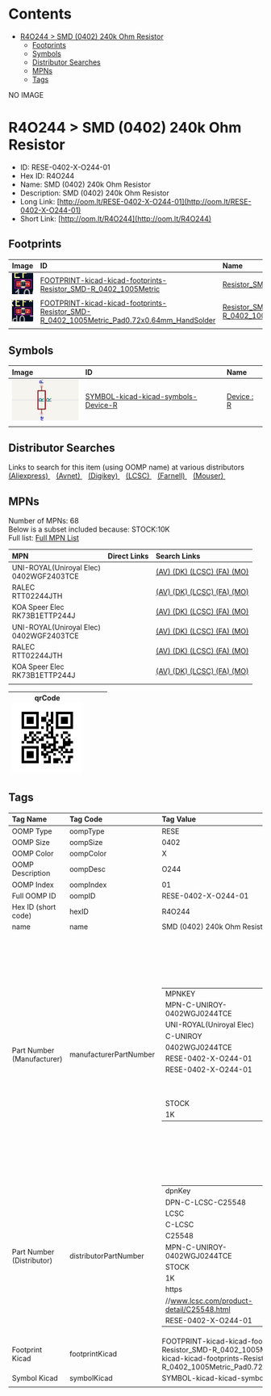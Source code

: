 



Contents
========

* [R4O244 > SMD (0402) 240k Ohm Resistor](#r4o244--smd-0402-240k-ohm-resistor)
	* [Footprints](#footprints)
	* [Symbols](#symbols)
	* [Distributor Searches](#distributor-searches)
	* [MPNs](#mpns)
	* [Tags](#tags)
  
NO IMAGE  
# R4O244 > SMD (0402) 240k Ohm Resistor

- ID: RESE-0402-X-O244-01
- Hex ID: R4O244
- Name: SMD (0402) 240k Ohm Resistor
- Description: SMD (0402) 240k Ohm Resistor
- Long Link: [http://oom.lt/RESE-0402-X-O244-01](http://oom.lt/RESE-0402-X-O244-01)
- Short Link: [http://oom.lt/R4O244](http://oom.lt/R4O244)

## Footprints
  

|Image|ID|Name|
| :--- | :--- | :--- |
|[![](https://raw.githubusercontent.com/oomlout/oomlout_OOMP_eda_V2/main/FOOTPRINT/kicad/kicad-footprints/Resistor_SMD/R_0402_1005Metric/image_140.png)](https://github.com/oomlout/oomlout_OOMP_eda_V2/tree/main/FOOTPRINT/kicad/kicad-footprints/Resistor_SMD/R_0402_1005Metric/)|[FOOTPRINT-kicad-kicad-footprints-Resistor_SMD-R_0402_1005Metric](https://github.com/oomlout/oomlout_OOMP_eda_V2/tree/main/FOOTPRINT/kicad/kicad-footprints/Resistor_SMD/R_0402_1005Metric/)|[Resistor_SMD : R_0402_1005Metric](https://github.com/oomlout/oomlout_OOMP_eda_V2/tree/main/FOOTPRINT/kicad/kicad-footprints/Resistor_SMD/R_0402_1005Metric/)|
|[![](https://raw.githubusercontent.com/oomlout/oomlout_OOMP_eda_V2/main/FOOTPRINT/kicad/kicad-footprints/Resistor_SMD/R_0402_1005Metric_Pad0.72x0.64mm_HandSolder/image_140.png)](https://github.com/oomlout/oomlout_OOMP_eda_V2/tree/main/FOOTPRINT/kicad/kicad-footprints/Resistor_SMD/R_0402_1005Metric_Pad0.72x0.64mm_HandSolder/)|[FOOTPRINT-kicad-kicad-footprints-Resistor_SMD-R_0402_1005Metric_Pad0.72x0.64mm_HandSolder](https://github.com/oomlout/oomlout_OOMP_eda_V2/tree/main/FOOTPRINT/kicad/kicad-footprints/Resistor_SMD/R_0402_1005Metric_Pad0.72x0.64mm_HandSolder/)|[Resistor_SMD : R_0402_1005Metric_Pad0.72x0.64mm_HandSolder](https://github.com/oomlout/oomlout_OOMP_eda_V2/tree/main/FOOTPRINT/kicad/kicad-footprints/Resistor_SMD/R_0402_1005Metric_Pad0.72x0.64mm_HandSolder/)|
||||

## Symbols
  

|Image|ID|Name|
| :--- | :--- | :--- |
|[![](https://raw.githubusercontent.com/oomlout/oomlout_OOMP_eda_V2/main/SYMBOL/kicad/kicad-symbols/Device/R/image_140.png)](https://github.com/oomlout/oomlout_OOMP_eda_V2/tree/main/SYMBOL/kicad/kicad-symbols/Device/R/)|[SYMBOL-kicad-kicad-symbols-Device-R](https://github.com/oomlout/oomlout_OOMP_eda_V2/tree/main/SYMBOL/kicad/kicad-symbols/Device/R/)|[Device : R](https://github.com/oomlout/oomlout_OOMP_eda_V2/tree/main/SYMBOL/kicad/kicad-symbols/Device/R/)|
||||

## Distributor Searches
  
Links to search for this item (using OOMP name) at various distributors  
[(Aliexpress) ](https://www.aliexpress.com/wholesale?SearchText=1117SMD+0402+240k+Ohm+Resistor)&nbsp;&nbsp;&nbsp;[(Avnet) ](https://www.avnet.com/shop/us/search/SMD+0402+240k+Ohm+Resistor)&nbsp;&nbsp;&nbsp;[(Digikey) ](https://www.digikey.co.uk/en/products/result?s=SMD+0402+240k+Ohm+Resistor)&nbsp;&nbsp;&nbsp;[(LCSC) ](https://www.lcsc.com/search?q=SMD+0402+240k+Ohm+Resistor)&nbsp;&nbsp;&nbsp;[(Farnell) ](https://uk.farnell.com/search?st=SMD+0402+240k+Ohm+Resistor)&nbsp;&nbsp;&nbsp;[(Mouser) ](https://www.mouser.com/c/?q=SMD+0402+240k+Ohm+Resistor)&nbsp;&nbsp;&nbsp;
## MPNs
  
Number of MPNs: 68<br>Below is a subset included because: STOCK:10K <br>Full list: [Full MPN List](MPNLIST.md)  

|MPN|Direct Links|Search Links|
| :--- | :--- | :--- |
|UNI-ROYAL(Uniroyal Elec)<br>0402WGF2403TCE||[(AV) ](https://www.avnet.com/shop/us/search/0402WGF2403TCE)[(DK) ](https://www.digikey.co.uk/products/en?keywords=0402WGF2403TCE)[(LCSC) ](https://www.lcsc.com/search?q=0402WGF2403TCE)[(FA) ](https://uk.farnell.com/search?st=0402WGF2403TCE)[(MO) ](https://www.mouser.com/c/?q=0402WGF2403TCE)|
|RALEC<br>RTT02244JTH||[(AV) ](https://www.avnet.com/shop/us/search/RTT02244JTH)[(DK) ](https://www.digikey.co.uk/products/en?keywords=RTT02244JTH)[(LCSC) ](https://www.lcsc.com/search?q=RTT02244JTH)[(FA) ](https://uk.farnell.com/search?st=RTT02244JTH)[(MO) ](https://www.mouser.com/c/?q=RTT02244JTH)|
|KOA Speer Elec<br>RK73B1ETTP244J||[(AV) ](https://www.avnet.com/shop/us/search/RK73B1ETTP244J)[(DK) ](https://www.digikey.co.uk/products/en?keywords=RK73B1ETTP244J)[(LCSC) ](https://www.lcsc.com/search?q=RK73B1ETTP244J)[(FA) ](https://uk.farnell.com/search?st=RK73B1ETTP244J)[(MO) ](https://www.mouser.com/c/?q=RK73B1ETTP244J)|
|UNI-ROYAL(Uniroyal Elec)<br>0402WGF2403TCE||[(AV) ](https://www.avnet.com/shop/us/search/0402WGF2403TCE)[(DK) ](https://www.digikey.co.uk/products/en?keywords=0402WGF2403TCE)[(LCSC) ](https://www.lcsc.com/search?q=0402WGF2403TCE)[(FA) ](https://uk.farnell.com/search?st=0402WGF2403TCE)[(MO) ](https://www.mouser.com/c/?q=0402WGF2403TCE)|
|RALEC<br>RTT02244JTH||[(AV) ](https://www.avnet.com/shop/us/search/RTT02244JTH)[(DK) ](https://www.digikey.co.uk/products/en?keywords=RTT02244JTH)[(LCSC) ](https://www.lcsc.com/search?q=RTT02244JTH)[(FA) ](https://uk.farnell.com/search?st=RTT02244JTH)[(MO) ](https://www.mouser.com/c/?q=RTT02244JTH)|
|KOA Speer Elec<br>RK73B1ETTP244J||[(AV) ](https://www.avnet.com/shop/us/search/RK73B1ETTP244J)[(DK) ](https://www.digikey.co.uk/products/en?keywords=RK73B1ETTP244J)[(LCSC) ](https://www.lcsc.com/search?q=RK73B1ETTP244J)[(FA) ](https://uk.farnell.com/search?st=RK73B1ETTP244J)[(MO) ](https://www.mouser.com/c/?q=RK73B1ETTP244J)|
||||
  

|qrCode<br>[![](https://raw.githubusercontent.com/oomlout/oomlout_OOMP_parts_V2/main/RESE/0402/X/O244/01/qrCode_140.png)](https://github.com/oomlout/oomlout_OOMP_parts_V2/tree/main/RESE/0402/X/O244/01/qrCode.png)||||
| :---: | :---: | :---: | :---: |

## Tags
  

|Tag Name|Tag Code|Tag Value|
| :--- | :--- | :--- |
|OOMP Type|oompType|RESE|
|OOMP Size|oompSize|0402|
|OOMP Color|oompColor|X|
|OOMP Description|oompDesc|O244|
|OOMP Index|oompIndex|01|
|Full OOMP ID|oompID|RESE-0402-X-O244-01|
|Hex ID (short code)|hexID|R4O244|
|name|name|SMD (0402) 240k Ohm Resistor|
|Part Number (Manufacturer)|manufacturerPartNumber|<table><tr><td>MPNKEY</td></tr><tr><td> MPN-C-UNIROY-0402WGJ0244TCE</td><td> MANUFACTURER</td></tr><tr><td> UNI-ROYAL(Uniroyal Elec)</td><td> MANUCODE</td></tr><tr><td> C-UNIROY</td><td> MPN</td></tr><tr><td> 0402WGJ0244TCE</td><td> OOMPIDPARTIAL</td></tr><tr><td> RESE-0402-X-O244-01</td><td> OOMPID</td></tr><tr><td> RESE-0402-X-O244-01</td><td> LINK</td></tr><tr><td> </td><td> DESCRIPTION</td></tr><tr><td> </td><td> TAGS</td></tr><tr><td> STOCK</td></tr><tr><td>1K</td></tr></table></td><td> <table><tr><td>MPNKEY</td></tr><tr><td> MPN-C-UNIROY-0402WGF2403TCE</td><td> MANUFACTURER</td></tr><tr><td> UNI-ROYAL(Uniroyal Elec)</td><td> MANUCODE</td></tr><tr><td> C-UNIROY</td><td> MPN</td></tr><tr><td> 0402WGF2403TCE</td><td> OOMPIDPARTIAL</td></tr><tr><td> RESE-0402-X-O244-01</td><td> OOMPID</td></tr><tr><td> RESE-0402-X-O244-01</td><td> LINK</td></tr><tr><td> </td><td> DESCRIPTION</td></tr><tr><td> </td><td> TAGS</td></tr><tr><td> STOCK</td></tr><tr><td>10K</td></tr></table></td><td> <table><tr><td>MPNKEY</td></tr><tr><td> MPN-C-LIZELE-CR0402JF0244G</td><td> MANUFACTURER</td></tr><tr><td> LIZ Elec</td><td> MANUCODE</td></tr><tr><td> C-LIZELE</td><td> MPN</td></tr><tr><td> CR0402JF0244G</td><td> OOMPIDPARTIAL</td></tr><tr><td> RESE-0402-X-O244-01</td><td> OOMPID</td></tr><tr><td> RESE-0402-X-O244-01</td><td> LINK</td></tr><tr><td> </td><td> DESCRIPTION</td></tr><tr><td> </td><td> TAGS</td></tr><tr><td> STOCK</td></tr><tr><td>1K</td></tr></table></td><td> <table><tr><td>MPNKEY</td></tr><tr><td> MPN-C-RALEC-RTT02244JTH</td><td> MANUFACTURER</td></tr><tr><td> RALEC</td><td> MANUCODE</td></tr><tr><td> C-RALEC</td><td> MPN</td></tr><tr><td> RTT02244JTH</td><td> OOMPIDPARTIAL</td></tr><tr><td> RESE-0402-X-O244-01</td><td> OOMPID</td></tr><tr><td> RESE-0402-X-O244-01</td><td> LINK</td></tr><tr><td> </td><td> DESCRIPTION</td></tr><tr><td> </td><td> TAGS</td></tr><tr><td> STOCK</td></tr><tr><td>10K</td></tr></table></td><td> <table><tr><td>MPNKEY</td></tr><tr><td> MPN-C-KOASPE-RK73B1ETTP244J</td><td> MANUFACTURER</td></tr><tr><td> KOA Speer Elec</td><td> MANUCODE</td></tr><tr><td> C-KOASPE</td><td> MPN</td></tr><tr><td> RK73B1ETTP244J</td><td> OOMPIDPARTIAL</td></tr><tr><td> RESE-0402-X-O244-01</td><td> OOMPID</td></tr><tr><td> RESE-0402-X-O244-01</td><td> LINK</td></tr><tr><td> </td><td> DESCRIPTION</td></tr><tr><td> </td><td> TAGS</td></tr><tr><td> STOCK</td></tr><tr><td>10K</td></tr></table></td><td> <table><tr><td>MPNKEY</td></tr><tr><td> MPN-C-YAGEO-RC0402JR-07240KL</td><td> MANUFACTURER</td></tr><tr><td> YAGEO</td><td> MANUCODE</td></tr><tr><td> C-YAGEO</td><td> MPN</td></tr><tr><td> RC0402JR-07240KL</td><td> OOMPIDPARTIAL</td></tr><tr><td> RESE-0402-X-O244-01</td><td> OOMPID</td></tr><tr><td> RESE-0402-X-O244-01</td><td> LINK</td></tr><tr><td> </td><td> DESCRIPTION</td></tr><tr><td> </td><td> TAGS</td></tr><tr><td> STOCK</td></tr><tr><td>1K</td></tr></table></td><td> <table><tr><td>MPNKEY</td></tr><tr><td> MPN-C-YAGEO-RC0402FR-07240KL</td><td> MANUFACTURER</td></tr><tr><td> YAGEO</td><td> MANUCODE</td></tr><tr><td> C-YAGEO</td><td> MPN</td></tr><tr><td> RC0402FR-07240KL</td><td> OOMPIDPARTIAL</td></tr><tr><td> RESE-0402-X-O244-01</td><td> OOMPID</td></tr><tr><td> RESE-0402-X-O244-01</td><td> LINK</td></tr><tr><td> </td><td> DESCRIPTION</td></tr><tr><td> </td><td> TAGS</td></tr><tr><td> STOCK</td></tr><tr><td>1K</td></tr></table></td><td> <table><tr><td>MPNKEY</td></tr><tr><td> MPN-C-YAGEO-AC0402FR-07240KL</td><td> MANUFACTURER</td></tr><tr><td> YAGEO</td><td> MANUCODE</td></tr><tr><td> C-YAGEO</td><td> MPN</td></tr><tr><td> AC0402FR-07240KL</td><td> OOMPIDPARTIAL</td></tr><tr><td> RESE-0402-X-O244-01</td><td> OOMPID</td></tr><tr><td> RESE-0402-X-O244-01</td><td> LINK</td></tr><tr><td> </td><td> DESCRIPTION</td></tr><tr><td> </td><td> TAGS</td></tr><tr><td> STOCK</td></tr><tr><td>1K</td></tr></table></td><td> <table><tr><td>MPNKEY</td></tr><tr><td> MPN-C-RALEC-RTT022403FTH</td><td> MANUFACTURER</td></tr><tr><td> RALEC</td><td> MANUCODE</td></tr><tr><td> C-RALEC</td><td> MPN</td></tr><tr><td> RTT022403FTH</td><td> OOMPIDPARTIAL</td></tr><tr><td> RESE-0402-X-O244-01</td><td> OOMPID</td></tr><tr><td> RESE-0402-X-O244-01</td><td> LINK</td></tr><tr><td> </td><td> DESCRIPTION</td></tr><tr><td> </td><td> TAGS</td></tr><tr><td> STOCK</td></tr><tr><td>1K</td></tr></table></td><td> <table><tr><td>MPNKEY</td></tr><tr><td> MPN-C-TAITEC-RM04JTN244</td><td> MANUFACTURER</td></tr><tr><td> TA-I Tech</td><td> MANUCODE</td></tr><tr><td> C-TAITEC</td><td> MPN</td></tr><tr><td> RM04JTN244</td><td> OOMPIDPARTIAL</td></tr><tr><td> RESE-0402-X-O244-01</td><td> OOMPID</td></tr><tr><td> RESE-0402-X-O244-01</td><td> LINK</td></tr><tr><td> </td><td> DESCRIPTION</td></tr><tr><td> </td><td> TAGS</td></tr><tr><td> </td></tr></table></td><td> <table><tr><td>MPNKEY</td></tr><tr><td> MPN-C-HKRHON-RCT02240KJLF</td><td> MANUFACTURER</td></tr><tr><td> HKR(Hong Kong Resistors)</td><td> MANUCODE</td></tr><tr><td> C-HKRHON</td><td> MPN</td></tr><tr><td> RCT02240KJLF</td><td> OOMPIDPARTIAL</td></tr><tr><td> RESE-0402-X-O244-01</td><td> OOMPID</td></tr><tr><td> RESE-0402-X-O244-01</td><td> LINK</td></tr><tr><td> </td><td> DESCRIPTION</td></tr><tr><td> </td><td> TAGS</td></tr><tr><td> </td></tr></table></td><td> <table><tr><td>MPNKEY</td></tr><tr><td> MPN-C-TAITEC-RMS04FT2403</td><td> MANUFACTURER</td></tr><tr><td> TA-I Tech</td><td> MANUCODE</td></tr><tr><td> C-TAITEC</td><td> MPN</td></tr><tr><td> RMS04FT2403</td><td> OOMPIDPARTIAL</td></tr><tr><td> RESE-0402-X-O244-01</td><td> OOMPID</td></tr><tr><td> RESE-0402-X-O244-01</td><td> LINK</td></tr><tr><td> </td><td> DESCRIPTION</td></tr><tr><td> </td><td> TAGS</td></tr><tr><td> </td></tr></table></td><td> <table><tr><td>MPNKEY</td></tr><tr><td> MPN-C-YAGEO-AC0402JR-07240KL</td><td> MANUFACTURER</td></tr><tr><td> YAGEO</td><td> MANUCODE</td></tr><tr><td> C-YAGEO</td><td> MPN</td></tr><tr><td> AC0402JR-07240KL</td><td> OOMPIDPARTIAL</td></tr><tr><td> RESE-0402-X-O244-01</td><td> OOMPID</td></tr><tr><td> RESE-0402-X-O244-01</td><td> LINK</td></tr><tr><td> </td><td> DESCRIPTION</td></tr><tr><td> </td><td> TAGS</td></tr><tr><td> STOCK</td></tr><tr><td>1K</td></tr></table></td><td> <table><tr><td>MPNKEY</td></tr><tr><td> MPN-C-KOASPE-RK73H1ETTP2403F</td><td> MANUFACTURER</td></tr><tr><td> KOA Speer Elec</td><td> MANUCODE</td></tr><tr><td> C-KOASPE</td><td> MPN</td></tr><tr><td> RK73H1ETTP2403F</td><td> OOMPIDPARTIAL</td></tr><tr><td> RESE-0402-X-O244-01</td><td> OOMPID</td></tr><tr><td> RESE-0402-X-O244-01</td><td> LINK</td></tr><tr><td> </td><td> DESCRIPTION</td></tr><tr><td> </td><td> TAGS</td></tr><tr><td> </td></tr></table></td><td> <table><tr><td>MPNKEY</td></tr><tr><td> MPN-C-FHGUAN-RC-02W2403FT</td><td> MANUFACTURER</td></tr><tr><td> FH (Guangdong Fenghua Advanced Tech)</td><td> MANUCODE</td></tr><tr><td> C-FHGUAN</td><td> MPN</td></tr><tr><td> RC-02W2403FT</td><td> OOMPIDPARTIAL</td></tr><tr><td> RESE-0402-X-O244-01</td><td> OOMPID</td></tr><tr><td> RESE-0402-X-O244-01</td><td> LINK</td></tr><tr><td> </td><td> DESCRIPTION</td></tr><tr><td> </td><td> TAGS</td></tr><tr><td> STOCK</td></tr><tr><td>1K</td></tr></table></td><td> <table><tr><td>MPNKEY</td></tr><tr><td> MPN-C-FHGUAN-RC-02W244JT</td><td> MANUFACTURER</td></tr><tr><td> FH (Guangdong Fenghua Advanced Tech)</td><td> MANUCODE</td></tr><tr><td> C-FHGUAN</td><td> MPN</td></tr><tr><td> RC-02W244JT</td><td> OOMPIDPARTIAL</td></tr><tr><td> RESE-0402-X-O244-01</td><td> OOMPID</td></tr><tr><td> RESE-0402-X-O244-01</td><td> LINK</td></tr><tr><td> </td><td> DESCRIPTION</td></tr><tr><td> </td><td> TAGS</td></tr><tr><td> STOCK</td></tr><tr><td>1K</td></tr></table></td><td> <table><tr><td>MPNKEY</td></tr><tr><td> MPN-C-KAMAYA-RMC10K244FTH</td><td> MANUFACTURER</td></tr><tr><td> KAMAYA</td><td> MANUCODE</td></tr><tr><td> C-KAMAYA</td><td> MPN</td></tr><tr><td> RMC10K244FTH</td><td> OOMPIDPARTIAL</td></tr><tr><td> RESE-0402-X-O244-01</td><td> OOMPID</td></tr><tr><td> RESE-0402-X-O244-01</td><td> LINK</td></tr><tr><td> </td><td> DESCRIPTION</td></tr><tr><td> </td><td> TAGS</td></tr><tr><td> STOCK</td></tr><tr><td>1K</td></tr></table></td><td> <table><tr><td>MPNKEY</td></tr><tr><td> MPN-C-WALSIN-WR04X2403FTL</td><td> MANUFACTURER</td></tr><tr><td> Walsin Tech Corp</td><td> MANUCODE</td></tr><tr><td> C-WALSIN</td><td> MPN</td></tr><tr><td> WR04X2403FTL</td><td> OOMPIDPARTIAL</td></tr><tr><td> RESE-0402-X-O244-01</td><td> OOMPID</td></tr><tr><td> RESE-0402-X-O244-01</td><td> LINK</td></tr><tr><td> </td><td> DESCRIPTION</td></tr><tr><td> </td><td> TAGS</td></tr><tr><td> </td></tr></table></td><td> <table><tr><td>MPNKEY</td></tr><tr><td> MPN-C-RESIST-AECR0402F240KK9</td><td> MANUFACTURER</td></tr><tr><td> Resistor.Today</td><td> MANUCODE</td></tr><tr><td> C-RESIST</td><td> MPN</td></tr><tr><td> AECR0402F240KK9</td><td> OOMPIDPARTIAL</td></tr><tr><td> RESE-0402-X-O244-01</td><td> OOMPID</td></tr><tr><td> RESE-0402-X-O244-01</td><td> LINK</td></tr><tr><td> </td><td> DESCRIPTION</td></tr><tr><td> </td><td> TAGS</td></tr><tr><td> STOCK</td></tr><tr><td>1K</td></tr></table></td><td> <table><tr><td>MPNKEY</td></tr><tr><td> MPN-C-RESIST-HPCR0402F240KK9</td><td> MANUFACTURER</td></tr><tr><td> Resistor.Today</td><td> MANUCODE</td></tr><tr><td> C-RESIST</td><td> MPN</td></tr><tr><td> HPCR0402F240KK9</td><td> OOMPIDPARTIAL</td></tr><tr><td> RESE-0402-X-O244-01</td><td> OOMPID</td></tr><tr><td> RESE-0402-X-O244-01</td><td> LINK</td></tr><tr><td> </td><td> DESCRIPTION</td></tr><tr><td> </td><td> TAGS</td></tr><tr><td> STOCK</td></tr><tr><td>1K</td></tr></table></td><td> <table><tr><td>MPNKEY</td></tr><tr><td> MPN-C-WALSIN-WR04X244JTL</td><td> MANUFACTURER</td></tr><tr><td> Walsin Tech Corp</td><td> MANUCODE</td></tr><tr><td> C-WALSIN</td><td> MPN</td></tr><tr><td> WR04X244JTL</td><td> OOMPIDPARTIAL</td></tr><tr><td> RESE-0402-X-O244-01</td><td> OOMPID</td></tr><tr><td> RESE-0402-X-O244-01</td><td> LINK</td></tr><tr><td> </td><td> DESCRIPTION</td></tr><tr><td> </td><td> TAGS</td></tr><tr><td> STOCK</td></tr><tr><td>1K</td></tr></table></td><td> <table><tr><td>MPNKEY</td></tr><tr><td> MPN-C-PANASO-ERJ2GEJ244X</td><td> MANUFACTURER</td></tr><tr><td> PANASONIC</td><td> MANUCODE</td></tr><tr><td> C-PANASO</td><td> MPN</td></tr><tr><td> ERJ2GEJ244X</td><td> OOMPIDPARTIAL</td></tr><tr><td> RESE-0402-X-O244-01</td><td> OOMPID</td></tr><tr><td> RESE-0402-X-O244-01</td><td> LINK</td></tr><tr><td> </td><td> DESCRIPTION</td></tr><tr><td> </td><td> TAGS</td></tr><tr><td> STOCK</td></tr><tr><td>1K</td></tr></table></td><td> <table><tr><td>MPNKEY</td></tr><tr><td> MPN-C-PANASO-ERJ2RKF2403X</td><td> MANUFACTURER</td></tr><tr><td> PANASONIC</td><td> MANUCODE</td></tr><tr><td> C-PANASO</td><td> MPN</td></tr><tr><td> ERJ2RKF2403X</td><td> OOMPIDPARTIAL</td></tr><tr><td> RESE-0402-X-O244-01</td><td> OOMPID</td></tr><tr><td> RESE-0402-X-O244-01</td><td> LINK</td></tr><tr><td> </td><td> DESCRIPTION</td></tr><tr><td> </td><td> TAGS</td></tr><tr><td> STOCK</td></tr><tr><td>1K</td></tr></table></td><td> <table><tr><td>MPNKEY</td></tr><tr><td> MPN-C-EVEROH-CR0402F240KQ10Z</td><td> MANUFACTURER</td></tr><tr><td> Ever Ohms Tech</td><td> MANUCODE</td></tr><tr><td> C-EVEROH</td><td> MPN</td></tr><tr><td> CR0402F240KQ10Z</td><td> OOMPIDPARTIAL</td></tr><tr><td> RESE-0402-X-O244-01</td><td> OOMPID</td></tr><tr><td> RESE-0402-X-O244-01</td><td> LINK</td></tr><tr><td> </td><td> DESCRIPTION</td></tr><tr><td> </td><td> TAGS</td></tr><tr><td> STOCK</td></tr><tr><td>1K</td></tr></table></td><td> <table><tr><td>MPNKEY</td></tr><tr><td> MPN-C-VISHAY-CRCW0402240KFKED</td><td> MANUFACTURER</td></tr><tr><td> Vishay Intertech</td><td> MANUCODE</td></tr><tr><td> C-VISHAY</td><td> MPN</td></tr><tr><td> CRCW0402240KFKED</td><td> OOMPIDPARTIAL</td></tr><tr><td> RESE-0402-X-O244-01</td><td> OOMPID</td></tr><tr><td> RESE-0402-X-O244-01</td><td> LINK</td></tr><tr><td> </td><td> DESCRIPTION</td></tr><tr><td> </td><td> TAGS</td></tr><tr><td> </td></tr></table></td><td> <table><tr><td>MPNKEY</td></tr><tr><td> MPN-C-VISHAY-CRCW0402240KJNED</td><td> MANUFACTURER</td></tr><tr><td> Vishay Intertech</td><td> MANUCODE</td></tr><tr><td> C-VISHAY</td><td> MPN</td></tr><tr><td> CRCW0402240KJNED</td><td> OOMPIDPARTIAL</td></tr><tr><td> RESE-0402-X-O244-01</td><td> OOMPID</td></tr><tr><td> RESE-0402-X-O244-01</td><td> LINK</td></tr><tr><td> </td><td> DESCRIPTION</td></tr><tr><td> </td><td> TAGS</td></tr><tr><td> </td></tr></table></td><td> <table><tr><td>MPNKEY</td></tr><tr><td> MPN-C-TAITEC-RM04FTN2403</td><td> MANUFACTURER</td></tr><tr><td> TA-I Tech</td><td> MANUCODE</td></tr><tr><td> C-TAITEC</td><td> MPN</td></tr><tr><td> RM04FTN2403</td><td> OOMPIDPARTIAL</td></tr><tr><td> RESE-0402-X-O244-01</td><td> OOMPID</td></tr><tr><td> RESE-0402-X-O244-01</td><td> LINK</td></tr><tr><td> </td><td> DESCRIPTION</td></tr><tr><td> </td><td> TAGS</td></tr><tr><td> STOCK</td></tr><tr><td>1K</td></tr></table></td><td> <table><tr><td>MPNKEY</td></tr><tr><td> MPN-C-PANASO-ERJPA2J244X</td><td> MANUFACTURER</td></tr><tr><td> PANASONIC</td><td> MANUCODE</td></tr><tr><td> C-PANASO</td><td> MPN</td></tr><tr><td> ERJPA2J244X</td><td> OOMPIDPARTIAL</td></tr><tr><td> RESE-0402-X-O244-01</td><td> OOMPID</td></tr><tr><td> RESE-0402-X-O244-01</td><td> LINK</td></tr><tr><td> </td><td> DESCRIPTION</td></tr><tr><td> </td><td> TAGS</td></tr><tr><td> </td></tr></table></td><td> <table><tr><td>MPNKEY</td></tr><tr><td> MPN-C-PANASO-ERJPA2F2403X</td><td> MANUFACTURER</td></tr><tr><td> PANASONIC</td><td> MANUCODE</td></tr><tr><td> C-PANASO</td><td> MPN</td></tr><tr><td> ERJPA2F2403X</td><td> OOMPIDPARTIAL</td></tr><tr><td> RESE-0402-X-O244-01</td><td> OOMPID</td></tr><tr><td> RESE-0402-X-O244-01</td><td> LINK</td></tr><tr><td> </td><td> DESCRIPTION</td></tr><tr><td> </td><td> TAGS</td></tr><tr><td> </td></tr></table></td><td> <table><tr><td>MPNKEY</td></tr><tr><td> MPN-C-BOURNS-CR0402-FX-2403GLF</td><td> MANUFACTURER</td></tr><tr><td> BOURNS</td><td> MANUCODE</td></tr><tr><td> C-BOURNS</td><td> MPN</td></tr><tr><td> CR0402-FX-2403GLF</td><td> OOMPIDPARTIAL</td></tr><tr><td> RESE-0402-X-O244-01</td><td> OOMPID</td></tr><tr><td> RESE-0402-X-O244-01</td><td> LINK</td></tr><tr><td> </td><td> DESCRIPTION</td></tr><tr><td> </td><td> TAGS</td></tr><tr><td> </td></tr></table></td><td> <table><tr><td>MPNKEY</td></tr><tr><td> MPN-C-YAGEO-AA0402FR-07240KL</td><td> MANUFACTURER</td></tr><tr><td> YAGEO</td><td> MANUCODE</td></tr><tr><td> C-YAGEO</td><td> MPN</td></tr><tr><td> AA0402FR-07240KL</td><td> OOMPIDPARTIAL</td></tr><tr><td> RESE-0402-X-O244-01</td><td> OOMPID</td></tr><tr><td> RESE-0402-X-O244-01</td><td> LINK</td></tr><tr><td> </td><td> DESCRIPTION</td></tr><tr><td> </td><td> TAGS</td></tr><tr><td> </td></tr></table></td><td> <table><tr><td>MPNKEY</td></tr><tr><td> MPN-C-YAGEO-AA0402JR-07240KL</td><td> MANUFACTURER</td></tr><tr><td> YAGEO</td><td> MANUCODE</td></tr><tr><td> C-YAGEO</td><td> MPN</td></tr><tr><td> AA0402JR-07240KL</td><td> OOMPIDPARTIAL</td></tr><tr><td> RESE-0402-X-O244-01</td><td> OOMPID</td></tr><tr><td> RESE-0402-X-O244-01</td><td> LINK</td></tr><tr><td> </td><td> DESCRIPTION</td></tr><tr><td> </td><td> TAGS</td></tr><tr><td> </td></tr></table></td><td> <table><tr><td>MPNKEY</td></tr><tr><td> MPN-C-TECONN-CRG0402F240K</td><td> MANUFACTURER</td></tr><tr><td> TE Connectivity</td><td> MANUCODE</td></tr><tr><td> C-TECONN</td><td> MPN</td></tr><tr><td> CRG0402F240K</td><td> OOMPIDPARTIAL</td></tr><tr><td> RESE-0402-X-O244-01</td><td> OOMPID</td></tr><tr><td> RESE-0402-X-O244-01</td><td> LINK</td></tr><tr><td> </td><td> DESCRIPTION</td></tr><tr><td> </td><td> TAGS</td></tr><tr><td> </td></tr></table></td><td> <table><tr><td>MPNKEY</td></tr><tr><td> MPN-C-YAGEO-AF0402DR-07240KL</td><td> MANUFACTURER</td></tr><tr><td> YAGEO</td><td> MANUCODE</td></tr><tr><td> C-YAGEO</td><td> MPN</td></tr><tr><td> AF0402DR-07240KL</td><td> OOMPIDPARTIAL</td></tr><tr><td> RESE-0402-X-O244-01</td><td> OOMPID</td></tr><tr><td> RESE-0402-X-O244-01</td><td> LINK</td></tr><tr><td> </td><td> DESCRIPTION</td></tr><tr><td> </td><td> TAGS</td></tr><tr><td> </td></tr></table></td><td> <table><tr><td>MPNKEY</td></tr><tr><td> MPN-C-UNIROY-0402WGJ0244TCE</td><td> MANUFACTURER</td></tr><tr><td> UNI-ROYAL(Uniroyal Elec)</td><td> MANUCODE</td></tr><tr><td> C-UNIROY</td><td> MPN</td></tr><tr><td> 0402WGJ0244TCE</td><td> OOMPIDPARTIAL</td></tr><tr><td> RESE-0402-X-O244-01</td><td> OOMPID</td></tr><tr><td> RESE-0402-X-O244-01</td><td> LINK</td></tr><tr><td> </td><td> DESCRIPTION</td></tr><tr><td> </td><td> TAGS</td></tr><tr><td> STOCK</td></tr><tr><td>1K</td></tr></table></td><td> <table><tr><td>MPNKEY</td></tr><tr><td> MPN-C-UNIROY-0402WGF2403TCE</td><td> MANUFACTURER</td></tr><tr><td> UNI-ROYAL(Uniroyal Elec)</td><td> MANUCODE</td></tr><tr><td> C-UNIROY</td><td> MPN</td></tr><tr><td> 0402WGF2403TCE</td><td> OOMPIDPARTIAL</td></tr><tr><td> RESE-0402-X-O244-01</td><td> OOMPID</td></tr><tr><td> RESE-0402-X-O244-01</td><td> LINK</td></tr><tr><td> </td><td> DESCRIPTION</td></tr><tr><td> </td><td> TAGS</td></tr><tr><td> STOCK</td></tr><tr><td>10K</td></tr></table></td><td> <table><tr><td>MPNKEY</td></tr><tr><td> MPN-C-LIZELE-CR0402JF0244G</td><td> MANUFACTURER</td></tr><tr><td> LIZ Elec</td><td> MANUCODE</td></tr><tr><td> C-LIZELE</td><td> MPN</td></tr><tr><td> CR0402JF0244G</td><td> OOMPIDPARTIAL</td></tr><tr><td> RESE-0402-X-O244-01</td><td> OOMPID</td></tr><tr><td> RESE-0402-X-O244-01</td><td> LINK</td></tr><tr><td> </td><td> DESCRIPTION</td></tr><tr><td> </td><td> TAGS</td></tr><tr><td> STOCK</td></tr><tr><td>1K</td></tr></table></td><td> <table><tr><td>MPNKEY</td></tr><tr><td> MPN-C-RALEC-RTT02244JTH</td><td> MANUFACTURER</td></tr><tr><td> RALEC</td><td> MANUCODE</td></tr><tr><td> C-RALEC</td><td> MPN</td></tr><tr><td> RTT02244JTH</td><td> OOMPIDPARTIAL</td></tr><tr><td> RESE-0402-X-O244-01</td><td> OOMPID</td></tr><tr><td> RESE-0402-X-O244-01</td><td> LINK</td></tr><tr><td> </td><td> DESCRIPTION</td></tr><tr><td> </td><td> TAGS</td></tr><tr><td> STOCK</td></tr><tr><td>10K</td></tr></table></td><td> <table><tr><td>MPNKEY</td></tr><tr><td> MPN-C-KOASPE-RK73B1ETTP244J</td><td> MANUFACTURER</td></tr><tr><td> KOA Speer Elec</td><td> MANUCODE</td></tr><tr><td> C-KOASPE</td><td> MPN</td></tr><tr><td> RK73B1ETTP244J</td><td> OOMPIDPARTIAL</td></tr><tr><td> RESE-0402-X-O244-01</td><td> OOMPID</td></tr><tr><td> RESE-0402-X-O244-01</td><td> LINK</td></tr><tr><td> </td><td> DESCRIPTION</td></tr><tr><td> </td><td> TAGS</td></tr><tr><td> STOCK</td></tr><tr><td>10K</td></tr></table></td><td> <table><tr><td>MPNKEY</td></tr><tr><td> MPN-C-YAGEO-RC0402JR-07240KL</td><td> MANUFACTURER</td></tr><tr><td> YAGEO</td><td> MANUCODE</td></tr><tr><td> C-YAGEO</td><td> MPN</td></tr><tr><td> RC0402JR-07240KL</td><td> OOMPIDPARTIAL</td></tr><tr><td> RESE-0402-X-O244-01</td><td> OOMPID</td></tr><tr><td> RESE-0402-X-O244-01</td><td> LINK</td></tr><tr><td> </td><td> DESCRIPTION</td></tr><tr><td> </td><td> TAGS</td></tr><tr><td> STOCK</td></tr><tr><td>1K</td></tr></table></td><td> <table><tr><td>MPNKEY</td></tr><tr><td> MPN-C-YAGEO-RC0402FR-07240KL</td><td> MANUFACTURER</td></tr><tr><td> YAGEO</td><td> MANUCODE</td></tr><tr><td> C-YAGEO</td><td> MPN</td></tr><tr><td> RC0402FR-07240KL</td><td> OOMPIDPARTIAL</td></tr><tr><td> RESE-0402-X-O244-01</td><td> OOMPID</td></tr><tr><td> RESE-0402-X-O244-01</td><td> LINK</td></tr><tr><td> </td><td> DESCRIPTION</td></tr><tr><td> </td><td> TAGS</td></tr><tr><td> STOCK</td></tr><tr><td>1K</td></tr></table></td><td> <table><tr><td>MPNKEY</td></tr><tr><td> MPN-C-YAGEO-AC0402FR-07240KL</td><td> MANUFACTURER</td></tr><tr><td> YAGEO</td><td> MANUCODE</td></tr><tr><td> C-YAGEO</td><td> MPN</td></tr><tr><td> AC0402FR-07240KL</td><td> OOMPIDPARTIAL</td></tr><tr><td> RESE-0402-X-O244-01</td><td> OOMPID</td></tr><tr><td> RESE-0402-X-O244-01</td><td> LINK</td></tr><tr><td> </td><td> DESCRIPTION</td></tr><tr><td> </td><td> TAGS</td></tr><tr><td> STOCK</td></tr><tr><td>1K</td></tr></table></td><td> <table><tr><td>MPNKEY</td></tr><tr><td> MPN-C-RALEC-RTT022403FTH</td><td> MANUFACTURER</td></tr><tr><td> RALEC</td><td> MANUCODE</td></tr><tr><td> C-RALEC</td><td> MPN</td></tr><tr><td> RTT022403FTH</td><td> OOMPIDPARTIAL</td></tr><tr><td> RESE-0402-X-O244-01</td><td> OOMPID</td></tr><tr><td> RESE-0402-X-O244-01</td><td> LINK</td></tr><tr><td> </td><td> DESCRIPTION</td></tr><tr><td> </td><td> TAGS</td></tr><tr><td> STOCK</td></tr><tr><td>1K</td></tr></table></td><td> <table><tr><td>MPNKEY</td></tr><tr><td> MPN-C-TAITEC-RM04JTN244</td><td> MANUFACTURER</td></tr><tr><td> TA-I Tech</td><td> MANUCODE</td></tr><tr><td> C-TAITEC</td><td> MPN</td></tr><tr><td> RM04JTN244</td><td> OOMPIDPARTIAL</td></tr><tr><td> RESE-0402-X-O244-01</td><td> OOMPID</td></tr><tr><td> RESE-0402-X-O244-01</td><td> LINK</td></tr><tr><td> </td><td> DESCRIPTION</td></tr><tr><td> </td><td> TAGS</td></tr><tr><td> </td></tr></table></td><td> <table><tr><td>MPNKEY</td></tr><tr><td> MPN-C-HKRHON-RCT02240KJLF</td><td> MANUFACTURER</td></tr><tr><td> HKR(Hong Kong Resistors)</td><td> MANUCODE</td></tr><tr><td> C-HKRHON</td><td> MPN</td></tr><tr><td> RCT02240KJLF</td><td> OOMPIDPARTIAL</td></tr><tr><td> RESE-0402-X-O244-01</td><td> OOMPID</td></tr><tr><td> RESE-0402-X-O244-01</td><td> LINK</td></tr><tr><td> </td><td> DESCRIPTION</td></tr><tr><td> </td><td> TAGS</td></tr><tr><td> </td></tr></table></td><td> <table><tr><td>MPNKEY</td></tr><tr><td> MPN-C-TAITEC-RMS04FT2403</td><td> MANUFACTURER</td></tr><tr><td> TA-I Tech</td><td> MANUCODE</td></tr><tr><td> C-TAITEC</td><td> MPN</td></tr><tr><td> RMS04FT2403</td><td> OOMPIDPARTIAL</td></tr><tr><td> RESE-0402-X-O244-01</td><td> OOMPID</td></tr><tr><td> RESE-0402-X-O244-01</td><td> LINK</td></tr><tr><td> </td><td> DESCRIPTION</td></tr><tr><td> </td><td> TAGS</td></tr><tr><td> </td></tr></table></td><td> <table><tr><td>MPNKEY</td></tr><tr><td> MPN-C-YAGEO-AC0402JR-07240KL</td><td> MANUFACTURER</td></tr><tr><td> YAGEO</td><td> MANUCODE</td></tr><tr><td> C-YAGEO</td><td> MPN</td></tr><tr><td> AC0402JR-07240KL</td><td> OOMPIDPARTIAL</td></tr><tr><td> RESE-0402-X-O244-01</td><td> OOMPID</td></tr><tr><td> RESE-0402-X-O244-01</td><td> LINK</td></tr><tr><td> </td><td> DESCRIPTION</td></tr><tr><td> </td><td> TAGS</td></tr><tr><td> STOCK</td></tr><tr><td>1K</td></tr></table></td><td> <table><tr><td>MPNKEY</td></tr><tr><td> MPN-C-KOASPE-RK73H1ETTP2403F</td><td> MANUFACTURER</td></tr><tr><td> KOA Speer Elec</td><td> MANUCODE</td></tr><tr><td> C-KOASPE</td><td> MPN</td></tr><tr><td> RK73H1ETTP2403F</td><td> OOMPIDPARTIAL</td></tr><tr><td> RESE-0402-X-O244-01</td><td> OOMPID</td></tr><tr><td> RESE-0402-X-O244-01</td><td> LINK</td></tr><tr><td> </td><td> DESCRIPTION</td></tr><tr><td> </td><td> TAGS</td></tr><tr><td> </td></tr></table></td><td> <table><tr><td>MPNKEY</td></tr><tr><td> MPN-C-FHGUAN-RC-02W2403FT</td><td> MANUFACTURER</td></tr><tr><td> FH (Guangdong Fenghua Advanced Tech)</td><td> MANUCODE</td></tr><tr><td> C-FHGUAN</td><td> MPN</td></tr><tr><td> RC-02W2403FT</td><td> OOMPIDPARTIAL</td></tr><tr><td> RESE-0402-X-O244-01</td><td> OOMPID</td></tr><tr><td> RESE-0402-X-O244-01</td><td> LINK</td></tr><tr><td> </td><td> DESCRIPTION</td></tr><tr><td> </td><td> TAGS</td></tr><tr><td> STOCK</td></tr><tr><td>1K</td></tr></table></td><td> <table><tr><td>MPNKEY</td></tr><tr><td> MPN-C-FHGUAN-RC-02W244JT</td><td> MANUFACTURER</td></tr><tr><td> FH (Guangdong Fenghua Advanced Tech)</td><td> MANUCODE</td></tr><tr><td> C-FHGUAN</td><td> MPN</td></tr><tr><td> RC-02W244JT</td><td> OOMPIDPARTIAL</td></tr><tr><td> RESE-0402-X-O244-01</td><td> OOMPID</td></tr><tr><td> RESE-0402-X-O244-01</td><td> LINK</td></tr><tr><td> </td><td> DESCRIPTION</td></tr><tr><td> </td><td> TAGS</td></tr><tr><td> STOCK</td></tr><tr><td>1K</td></tr></table></td><td> <table><tr><td>MPNKEY</td></tr><tr><td> MPN-C-KAMAYA-RMC10K244FTH</td><td> MANUFACTURER</td></tr><tr><td> KAMAYA</td><td> MANUCODE</td></tr><tr><td> C-KAMAYA</td><td> MPN</td></tr><tr><td> RMC10K244FTH</td><td> OOMPIDPARTIAL</td></tr><tr><td> RESE-0402-X-O244-01</td><td> OOMPID</td></tr><tr><td> RESE-0402-X-O244-01</td><td> LINK</td></tr><tr><td> </td><td> DESCRIPTION</td></tr><tr><td> </td><td> TAGS</td></tr><tr><td> STOCK</td></tr><tr><td>1K</td></tr></table></td><td> <table><tr><td>MPNKEY</td></tr><tr><td> MPN-C-WALSIN-WR04X2403FTL</td><td> MANUFACTURER</td></tr><tr><td> Walsin Tech Corp</td><td> MANUCODE</td></tr><tr><td> C-WALSIN</td><td> MPN</td></tr><tr><td> WR04X2403FTL</td><td> OOMPIDPARTIAL</td></tr><tr><td> RESE-0402-X-O244-01</td><td> OOMPID</td></tr><tr><td> RESE-0402-X-O244-01</td><td> LINK</td></tr><tr><td> </td><td> DESCRIPTION</td></tr><tr><td> </td><td> TAGS</td></tr><tr><td> </td></tr></table></td><td> <table><tr><td>MPNKEY</td></tr><tr><td> MPN-C-RESIST-AECR0402F240KK9</td><td> MANUFACTURER</td></tr><tr><td> Resistor.Today</td><td> MANUCODE</td></tr><tr><td> C-RESIST</td><td> MPN</td></tr><tr><td> AECR0402F240KK9</td><td> OOMPIDPARTIAL</td></tr><tr><td> RESE-0402-X-O244-01</td><td> OOMPID</td></tr><tr><td> RESE-0402-X-O244-01</td><td> LINK</td></tr><tr><td> </td><td> DESCRIPTION</td></tr><tr><td> </td><td> TAGS</td></tr><tr><td> STOCK</td></tr><tr><td>1K</td></tr></table></td><td> <table><tr><td>MPNKEY</td></tr><tr><td> MPN-C-RESIST-HPCR0402F240KK9</td><td> MANUFACTURER</td></tr><tr><td> Resistor.Today</td><td> MANUCODE</td></tr><tr><td> C-RESIST</td><td> MPN</td></tr><tr><td> HPCR0402F240KK9</td><td> OOMPIDPARTIAL</td></tr><tr><td> RESE-0402-X-O244-01</td><td> OOMPID</td></tr><tr><td> RESE-0402-X-O244-01</td><td> LINK</td></tr><tr><td> </td><td> DESCRIPTION</td></tr><tr><td> </td><td> TAGS</td></tr><tr><td> STOCK</td></tr><tr><td>1K</td></tr></table></td><td> <table><tr><td>MPNKEY</td></tr><tr><td> MPN-C-WALSIN-WR04X244JTL</td><td> MANUFACTURER</td></tr><tr><td> Walsin Tech Corp</td><td> MANUCODE</td></tr><tr><td> C-WALSIN</td><td> MPN</td></tr><tr><td> WR04X244JTL</td><td> OOMPIDPARTIAL</td></tr><tr><td> RESE-0402-X-O244-01</td><td> OOMPID</td></tr><tr><td> RESE-0402-X-O244-01</td><td> LINK</td></tr><tr><td> </td><td> DESCRIPTION</td></tr><tr><td> </td><td> TAGS</td></tr><tr><td> STOCK</td></tr><tr><td>1K</td></tr></table></td><td> <table><tr><td>MPNKEY</td></tr><tr><td> MPN-C-PANASO-ERJ2GEJ244X</td><td> MANUFACTURER</td></tr><tr><td> PANASONIC</td><td> MANUCODE</td></tr><tr><td> C-PANASO</td><td> MPN</td></tr><tr><td> ERJ2GEJ244X</td><td> OOMPIDPARTIAL</td></tr><tr><td> RESE-0402-X-O244-01</td><td> OOMPID</td></tr><tr><td> RESE-0402-X-O244-01</td><td> LINK</td></tr><tr><td> </td><td> DESCRIPTION</td></tr><tr><td> </td><td> TAGS</td></tr><tr><td> STOCK</td></tr><tr><td>1K</td></tr></table></td><td> <table><tr><td>MPNKEY</td></tr><tr><td> MPN-C-PANASO-ERJ2RKF2403X</td><td> MANUFACTURER</td></tr><tr><td> PANASONIC</td><td> MANUCODE</td></tr><tr><td> C-PANASO</td><td> MPN</td></tr><tr><td> ERJ2RKF2403X</td><td> OOMPIDPARTIAL</td></tr><tr><td> RESE-0402-X-O244-01</td><td> OOMPID</td></tr><tr><td> RESE-0402-X-O244-01</td><td> LINK</td></tr><tr><td> </td><td> DESCRIPTION</td></tr><tr><td> </td><td> TAGS</td></tr><tr><td> STOCK</td></tr><tr><td>1K</td></tr></table></td><td> <table><tr><td>MPNKEY</td></tr><tr><td> MPN-C-EVEROH-CR0402F240KQ10Z</td><td> MANUFACTURER</td></tr><tr><td> Ever Ohms Tech</td><td> MANUCODE</td></tr><tr><td> C-EVEROH</td><td> MPN</td></tr><tr><td> CR0402F240KQ10Z</td><td> OOMPIDPARTIAL</td></tr><tr><td> RESE-0402-X-O244-01</td><td> OOMPID</td></tr><tr><td> RESE-0402-X-O244-01</td><td> LINK</td></tr><tr><td> </td><td> DESCRIPTION</td></tr><tr><td> </td><td> TAGS</td></tr><tr><td> STOCK</td></tr><tr><td>1K</td></tr></table></td><td> <table><tr><td>MPNKEY</td></tr><tr><td> MPN-C-VISHAY-CRCW0402240KFKED</td><td> MANUFACTURER</td></tr><tr><td> Vishay Intertech</td><td> MANUCODE</td></tr><tr><td> C-VISHAY</td><td> MPN</td></tr><tr><td> CRCW0402240KFKED</td><td> OOMPIDPARTIAL</td></tr><tr><td> RESE-0402-X-O244-01</td><td> OOMPID</td></tr><tr><td> RESE-0402-X-O244-01</td><td> LINK</td></tr><tr><td> </td><td> DESCRIPTION</td></tr><tr><td> </td><td> TAGS</td></tr><tr><td> </td></tr></table></td><td> <table><tr><td>MPNKEY</td></tr><tr><td> MPN-C-VISHAY-CRCW0402240KJNED</td><td> MANUFACTURER</td></tr><tr><td> Vishay Intertech</td><td> MANUCODE</td></tr><tr><td> C-VISHAY</td><td> MPN</td></tr><tr><td> CRCW0402240KJNED</td><td> OOMPIDPARTIAL</td></tr><tr><td> RESE-0402-X-O244-01</td><td> OOMPID</td></tr><tr><td> RESE-0402-X-O244-01</td><td> LINK</td></tr><tr><td> </td><td> DESCRIPTION</td></tr><tr><td> </td><td> TAGS</td></tr><tr><td> </td></tr></table></td><td> <table><tr><td>MPNKEY</td></tr><tr><td> MPN-C-TAITEC-RM04FTN2403</td><td> MANUFACTURER</td></tr><tr><td> TA-I Tech</td><td> MANUCODE</td></tr><tr><td> C-TAITEC</td><td> MPN</td></tr><tr><td> RM04FTN2403</td><td> OOMPIDPARTIAL</td></tr><tr><td> RESE-0402-X-O244-01</td><td> OOMPID</td></tr><tr><td> RESE-0402-X-O244-01</td><td> LINK</td></tr><tr><td> </td><td> DESCRIPTION</td></tr><tr><td> </td><td> TAGS</td></tr><tr><td> STOCK</td></tr><tr><td>1K</td></tr></table></td><td> <table><tr><td>MPNKEY</td></tr><tr><td> MPN-C-PANASO-ERJPA2J244X</td><td> MANUFACTURER</td></tr><tr><td> PANASONIC</td><td> MANUCODE</td></tr><tr><td> C-PANASO</td><td> MPN</td></tr><tr><td> ERJPA2J244X</td><td> OOMPIDPARTIAL</td></tr><tr><td> RESE-0402-X-O244-01</td><td> OOMPID</td></tr><tr><td> RESE-0402-X-O244-01</td><td> LINK</td></tr><tr><td> </td><td> DESCRIPTION</td></tr><tr><td> </td><td> TAGS</td></tr><tr><td> </td></tr></table></td><td> <table><tr><td>MPNKEY</td></tr><tr><td> MPN-C-PANASO-ERJPA2F2403X</td><td> MANUFACTURER</td></tr><tr><td> PANASONIC</td><td> MANUCODE</td></tr><tr><td> C-PANASO</td><td> MPN</td></tr><tr><td> ERJPA2F2403X</td><td> OOMPIDPARTIAL</td></tr><tr><td> RESE-0402-X-O244-01</td><td> OOMPID</td></tr><tr><td> RESE-0402-X-O244-01</td><td> LINK</td></tr><tr><td> </td><td> DESCRIPTION</td></tr><tr><td> </td><td> TAGS</td></tr><tr><td> </td></tr></table></td><td> <table><tr><td>MPNKEY</td></tr><tr><td> MPN-C-BOURNS-CR0402-FX-2403GLF</td><td> MANUFACTURER</td></tr><tr><td> BOURNS</td><td> MANUCODE</td></tr><tr><td> C-BOURNS</td><td> MPN</td></tr><tr><td> CR0402-FX-2403GLF</td><td> OOMPIDPARTIAL</td></tr><tr><td> RESE-0402-X-O244-01</td><td> OOMPID</td></tr><tr><td> RESE-0402-X-O244-01</td><td> LINK</td></tr><tr><td> </td><td> DESCRIPTION</td></tr><tr><td> </td><td> TAGS</td></tr><tr><td> </td></tr></table></td><td> <table><tr><td>MPNKEY</td></tr><tr><td> MPN-C-YAGEO-AA0402FR-07240KL</td><td> MANUFACTURER</td></tr><tr><td> YAGEO</td><td> MANUCODE</td></tr><tr><td> C-YAGEO</td><td> MPN</td></tr><tr><td> AA0402FR-07240KL</td><td> OOMPIDPARTIAL</td></tr><tr><td> RESE-0402-X-O244-01</td><td> OOMPID</td></tr><tr><td> RESE-0402-X-O244-01</td><td> LINK</td></tr><tr><td> </td><td> DESCRIPTION</td></tr><tr><td> </td><td> TAGS</td></tr><tr><td> </td></tr></table></td><td> <table><tr><td>MPNKEY</td></tr><tr><td> MPN-C-YAGEO-AA0402JR-07240KL</td><td> MANUFACTURER</td></tr><tr><td> YAGEO</td><td> MANUCODE</td></tr><tr><td> C-YAGEO</td><td> MPN</td></tr><tr><td> AA0402JR-07240KL</td><td> OOMPIDPARTIAL</td></tr><tr><td> RESE-0402-X-O244-01</td><td> OOMPID</td></tr><tr><td> RESE-0402-X-O244-01</td><td> LINK</td></tr><tr><td> </td><td> DESCRIPTION</td></tr><tr><td> </td><td> TAGS</td></tr><tr><td> </td></tr></table></td><td> <table><tr><td>MPNKEY</td></tr><tr><td> MPN-C-TECONN-CRG0402F240K</td><td> MANUFACTURER</td></tr><tr><td> TE Connectivity</td><td> MANUCODE</td></tr><tr><td> C-TECONN</td><td> MPN</td></tr><tr><td> CRG0402F240K</td><td> OOMPIDPARTIAL</td></tr><tr><td> RESE-0402-X-O244-01</td><td> OOMPID</td></tr><tr><td> RESE-0402-X-O244-01</td><td> LINK</td></tr><tr><td> </td><td> DESCRIPTION</td></tr><tr><td> </td><td> TAGS</td></tr><tr><td> </td></tr></table></td><td> <table><tr><td>MPNKEY</td></tr><tr><td> MPN-C-YAGEO-AF0402DR-07240KL</td><td> MANUFACTURER</td></tr><tr><td> YAGEO</td><td> MANUCODE</td></tr><tr><td> C-YAGEO</td><td> MPN</td></tr><tr><td> AF0402DR-07240KL</td><td> OOMPIDPARTIAL</td></tr><tr><td> RESE-0402-X-O244-01</td><td> OOMPID</td></tr><tr><td> RESE-0402-X-O244-01</td><td> LINK</td></tr><tr><td> </td><td> DESCRIPTION</td></tr><tr><td> </td><td> TAGS</td></tr><tr><td> </td></tr></table>|
|Part Number (Distributor)|distributorPartNumber|<table><tr><td>dpnKey</td></tr><tr><td> DPN-C-LCSC-C25548</td><td> DISTRIBUTOR</td></tr><tr><td> LCSC</td><td> DISTRCODE</td></tr><tr><td> C-LCSC</td><td> DPN</td></tr><tr><td> C25548</td><td> MPN</td></tr><tr><td> MPN-C-UNIROY-0402WGJ0244TCE</td><td> TAGS</td></tr><tr><td> STOCK</td></tr><tr><td>1K</td><td> LINK</td></tr><tr><td> https</td></tr><tr><td>//www.lcsc.com/product-detail/C25548.html</td><td> OOMPID</td></tr><tr><td> RESE-0402-X-O244-01</td></tr></table></td><td> <table><tr><td>dpnKey</td></tr><tr><td> DPN-C-LCSC-C64043</td><td> DISTRIBUTOR</td></tr><tr><td> LCSC</td><td> DISTRCODE</td></tr><tr><td> C-LCSC</td><td> DPN</td></tr><tr><td> C64043</td><td> MPN</td></tr><tr><td> MPN-C-UNIROY-0402WGF2403TCE</td><td> TAGS</td></tr><tr><td> STOCK</td></tr><tr><td>10K</td><td> LINK</td></tr><tr><td> https</td></tr><tr><td>//www.lcsc.com/product-detail/C64043.html</td><td> OOMPID</td></tr><tr><td> RESE-0402-X-O244-01</td></tr></table></td><td> <table><tr><td>dpnKey</td></tr><tr><td> DPN-C-LCSC-C100622</td><td> DISTRIBUTOR</td></tr><tr><td> LCSC</td><td> DISTRCODE</td></tr><tr><td> C-LCSC</td><td> DPN</td></tr><tr><td> C100622</td><td> MPN</td></tr><tr><td> MPN-C-LIZELE-CR0402JF0244G</td><td> TAGS</td></tr><tr><td> STOCK</td></tr><tr><td>1K</td><td> LINK</td></tr><tr><td> https</td></tr><tr><td>//www.lcsc.com/product-detail/C100622.html</td><td> OOMPID</td></tr><tr><td> RESE-0402-X-O244-01</td></tr></table></td><td> <table><tr><td>dpnKey</td></tr><tr><td> DPN-C-LCSC-C102923</td><td> DISTRIBUTOR</td></tr><tr><td> LCSC</td><td> DISTRCODE</td></tr><tr><td> C-LCSC</td><td> DPN</td></tr><tr><td> C102923</td><td> MPN</td></tr><tr><td> MPN-C-RALEC-RTT02244JTH</td><td> TAGS</td></tr><tr><td> STOCK</td></tr><tr><td>10K</td><td> LINK</td></tr><tr><td> https</td></tr><tr><td>//www.lcsc.com/product-detail/C102923.html</td><td> OOMPID</td></tr><tr><td> RESE-0402-X-O244-01</td></tr></table></td><td> <table><tr><td>dpnKey</td></tr><tr><td> DPN-C-LCSC-C131548</td><td> DISTRIBUTOR</td></tr><tr><td> LCSC</td><td> DISTRCODE</td></tr><tr><td> C-LCSC</td><td> DPN</td></tr><tr><td> C131548</td><td> MPN</td></tr><tr><td> MPN-C-KOASPE-RK73B1ETTP244J</td><td> TAGS</td></tr><tr><td> STOCK</td></tr><tr><td>10K</td><td> LINK</td></tr><tr><td> https</td></tr><tr><td>//www.lcsc.com/product-detail/C131548.html</td><td> OOMPID</td></tr><tr><td> RESE-0402-X-O244-01</td></tr></table></td><td> <table><tr><td>dpnKey</td></tr><tr><td> DPN-C-LCSC-C137897</td><td> DISTRIBUTOR</td></tr><tr><td> LCSC</td><td> DISTRCODE</td></tr><tr><td> C-LCSC</td><td> DPN</td></tr><tr><td> C137897</td><td> MPN</td></tr><tr><td> MPN-C-YAGEO-RC0402JR-07240KL</td><td> TAGS</td></tr><tr><td> STOCK</td></tr><tr><td>1K</td><td> LINK</td></tr><tr><td> https</td></tr><tr><td>//www.lcsc.com/product-detail/C137897.html</td><td> OOMPID</td></tr><tr><td> RESE-0402-X-O244-01</td></tr></table></td><td> <table><tr><td>dpnKey</td></tr><tr><td> DPN-C-LCSC-C138029</td><td> DISTRIBUTOR</td></tr><tr><td> LCSC</td><td> DISTRCODE</td></tr><tr><td> C-LCSC</td><td> DPN</td></tr><tr><td> C138029</td><td> MPN</td></tr><tr><td> MPN-C-YAGEO-RC0402FR-07240KL</td><td> TAGS</td></tr><tr><td> STOCK</td></tr><tr><td>1K</td><td> LINK</td></tr><tr><td> https</td></tr><tr><td>//www.lcsc.com/product-detail/C138029.html</td><td> OOMPID</td></tr><tr><td> RESE-0402-X-O244-01</td></tr></table></td><td> <table><tr><td>dpnKey</td></tr><tr><td> DPN-C-LCSC-C138295</td><td> DISTRIBUTOR</td></tr><tr><td> LCSC</td><td> DISTRCODE</td></tr><tr><td> C-LCSC</td><td> DPN</td></tr><tr><td> C138295</td><td> MPN</td></tr><tr><td> MPN-C-YAGEO-AC0402FR-07240KL</td><td> TAGS</td></tr><tr><td> STOCK</td></tr><tr><td>1K</td><td> LINK</td></tr><tr><td> https</td></tr><tr><td>//www.lcsc.com/product-detail/C138295.html</td><td> OOMPID</td></tr><tr><td> RESE-0402-X-O244-01</td></tr></table></td><td> <table><tr><td>dpnKey</td></tr><tr><td> DPN-C-LCSC-C159066</td><td> DISTRIBUTOR</td></tr><tr><td> LCSC</td><td> DISTRCODE</td></tr><tr><td> C-LCSC</td><td> DPN</td></tr><tr><td> C159066</td><td> MPN</td></tr><tr><td> MPN-C-RALEC-RTT022403FTH</td><td> TAGS</td></tr><tr><td> STOCK</td></tr><tr><td>1K</td><td> LINK</td></tr><tr><td> https</td></tr><tr><td>//www.lcsc.com/product-detail/C159066.html</td><td> OOMPID</td></tr><tr><td> RESE-0402-X-O244-01</td></tr></table></td><td> <table><tr><td>dpnKey</td></tr><tr><td> DPN-C-LCSC-C162897</td><td> DISTRIBUTOR</td></tr><tr><td> LCSC</td><td> DISTRCODE</td></tr><tr><td> C-LCSC</td><td> DPN</td></tr><tr><td> C162897</td><td> MPN</td></tr><tr><td> MPN-C-TAITEC-RM04JTN244</td><td> TAGS</td></tr><tr><td> </td><td> LINK</td></tr><tr><td> https</td></tr><tr><td>//www.lcsc.com/product-detail/C162897.html</td><td> OOMPID</td></tr><tr><td> RESE-0402-X-O244-01</td></tr></table></td><td> <table><tr><td>dpnKey</td></tr><tr><td> DPN-C-LCSC-C174262</td><td> DISTRIBUTOR</td></tr><tr><td> LCSC</td><td> DISTRCODE</td></tr><tr><td> C-LCSC</td><td> DPN</td></tr><tr><td> C174262</td><td> MPN</td></tr><tr><td> MPN-C-HKRHON-RCT02240KJLF</td><td> TAGS</td></tr><tr><td> </td><td> LINK</td></tr><tr><td> https</td></tr><tr><td>//www.lcsc.com/product-detail/C174262.html</td><td> OOMPID</td></tr><tr><td> RESE-0402-X-O244-01</td></tr></table></td><td> <table><tr><td>dpnKey</td></tr><tr><td> DPN-C-LCSC-C208838</td><td> DISTRIBUTOR</td></tr><tr><td> LCSC</td><td> DISTRCODE</td></tr><tr><td> C-LCSC</td><td> DPN</td></tr><tr><td> C208838</td><td> MPN</td></tr><tr><td> MPN-C-TAITEC-RMS04FT2403</td><td> TAGS</td></tr><tr><td> </td><td> LINK</td></tr><tr><td> https</td></tr><tr><td>//www.lcsc.com/product-detail/C208838.html</td><td> OOMPID</td></tr><tr><td> RESE-0402-X-O244-01</td></tr></table></td><td> <table><tr><td>dpnKey</td></tr><tr><td> DPN-C-LCSC-C227337</td><td> DISTRIBUTOR</td></tr><tr><td> LCSC</td><td> DISTRCODE</td></tr><tr><td> C-LCSC</td><td> DPN</td></tr><tr><td> C227337</td><td> MPN</td></tr><tr><td> MPN-C-YAGEO-AC0402JR-07240KL</td><td> TAGS</td></tr><tr><td> STOCK</td></tr><tr><td>1K</td><td> LINK</td></tr><tr><td> https</td></tr><tr><td>//www.lcsc.com/product-detail/C227337.html</td><td> OOMPID</td></tr><tr><td> RESE-0402-X-O244-01</td></tr></table></td><td> <table><tr><td>dpnKey</td></tr><tr><td> DPN-C-LCSC-C261900</td><td> DISTRIBUTOR</td></tr><tr><td> LCSC</td><td> DISTRCODE</td></tr><tr><td> C-LCSC</td><td> DPN</td></tr><tr><td> C261900</td><td> MPN</td></tr><tr><td> MPN-C-KOASPE-RK73H1ETTP2403F</td><td> TAGS</td></tr><tr><td> </td><td> LINK</td></tr><tr><td> https</td></tr><tr><td>//www.lcsc.com/product-detail/C261900.html</td><td> OOMPID</td></tr><tr><td> RESE-0402-X-O244-01</td></tr></table></td><td> <table><tr><td>dpnKey</td></tr><tr><td> DPN-C-LCSC-C286557</td><td> DISTRIBUTOR</td></tr><tr><td> LCSC</td><td> DISTRCODE</td></tr><tr><td> C-LCSC</td><td> DPN</td></tr><tr><td> C286557</td><td> MPN</td></tr><tr><td> MPN-C-FHGUAN-RC-02W2403FT</td><td> TAGS</td></tr><tr><td> STOCK</td></tr><tr><td>1K</td><td> LINK</td></tr><tr><td> https</td></tr><tr><td>//www.lcsc.com/product-detail/C286557.html</td><td> OOMPID</td></tr><tr><td> RESE-0402-X-O244-01</td></tr></table></td><td> <table><tr><td>dpnKey</td></tr><tr><td> DPN-C-LCSC-C321396</td><td> DISTRIBUTOR</td></tr><tr><td> LCSC</td><td> DISTRCODE</td></tr><tr><td> C-LCSC</td><td> DPN</td></tr><tr><td> C321396</td><td> MPN</td></tr><tr><td> MPN-C-FHGUAN-RC-02W244JT</td><td> TAGS</td></tr><tr><td> STOCK</td></tr><tr><td>1K</td><td> LINK</td></tr><tr><td> https</td></tr><tr><td>//www.lcsc.com/product-detail/C321396.html</td><td> OOMPID</td></tr><tr><td> RESE-0402-X-O244-01</td></tr></table></td><td> <table><tr><td>dpnKey</td></tr><tr><td> DPN-C-LCSC-C323663</td><td> DISTRIBUTOR</td></tr><tr><td> LCSC</td><td> DISTRCODE</td></tr><tr><td> C-LCSC</td><td> DPN</td></tr><tr><td> C323663</td><td> MPN</td></tr><tr><td> MPN-C-KAMAYA-RMC10K244FTH</td><td> TAGS</td></tr><tr><td> STOCK</td></tr><tr><td>1K</td><td> LINK</td></tr><tr><td> https</td></tr><tr><td>//www.lcsc.com/product-detail/C323663.html</td><td> OOMPID</td></tr><tr><td> RESE-0402-X-O244-01</td></tr></table></td><td> <table><tr><td>dpnKey</td></tr><tr><td> DPN-C-LCSC-C334667</td><td> DISTRIBUTOR</td></tr><tr><td> LCSC</td><td> DISTRCODE</td></tr><tr><td> C-LCSC</td><td> DPN</td></tr><tr><td> C334667</td><td> MPN</td></tr><tr><td> MPN-C-WALSIN-WR04X2403FTL</td><td> TAGS</td></tr><tr><td> </td><td> LINK</td></tr><tr><td> https</td></tr><tr><td>//www.lcsc.com/product-detail/C334667.html</td><td> OOMPID</td></tr><tr><td> RESE-0402-X-O244-01</td></tr></table></td><td> <table><tr><td>dpnKey</td></tr><tr><td> DPN-C-LCSC-C352452</td><td> DISTRIBUTOR</td></tr><tr><td> LCSC</td><td> DISTRCODE</td></tr><tr><td> C-LCSC</td><td> DPN</td></tr><tr><td> C352452</td><td> MPN</td></tr><tr><td> MPN-C-RESIST-AECR0402F240KK9</td><td> TAGS</td></tr><tr><td> STOCK</td></tr><tr><td>1K</td><td> LINK</td></tr><tr><td> https</td></tr><tr><td>//www.lcsc.com/product-detail/C352452.html</td><td> OOMPID</td></tr><tr><td> RESE-0402-X-O244-01</td></tr></table></td><td> <table><tr><td>dpnKey</td></tr><tr><td> DPN-C-LCSC-C364974</td><td> DISTRIBUTOR</td></tr><tr><td> LCSC</td><td> DISTRCODE</td></tr><tr><td> C-LCSC</td><td> DPN</td></tr><tr><td> C364974</td><td> MPN</td></tr><tr><td> MPN-C-RESIST-HPCR0402F240KK9</td><td> TAGS</td></tr><tr><td> STOCK</td></tr><tr><td>1K</td><td> LINK</td></tr><tr><td> https</td></tr><tr><td>//www.lcsc.com/product-detail/C364974.html</td><td> OOMPID</td></tr><tr><td> RESE-0402-X-O244-01</td></tr></table></td><td> <table><tr><td>dpnKey</td></tr><tr><td> DPN-C-LCSC-C384353</td><td> DISTRIBUTOR</td></tr><tr><td> LCSC</td><td> DISTRCODE</td></tr><tr><td> C-LCSC</td><td> DPN</td></tr><tr><td> C384353</td><td> MPN</td></tr><tr><td> MPN-C-WALSIN-WR04X244JTL</td><td> TAGS</td></tr><tr><td> STOCK</td></tr><tr><td>1K</td><td> LINK</td></tr><tr><td> https</td></tr><tr><td>//www.lcsc.com/product-detail/C384353.html</td><td> OOMPID</td></tr><tr><td> RESE-0402-X-O244-01</td></tr></table></td><td> <table><tr><td>dpnKey</td></tr><tr><td> DPN-C-LCSC-C413020</td><td> DISTRIBUTOR</td></tr><tr><td> LCSC</td><td> DISTRCODE</td></tr><tr><td> C-LCSC</td><td> DPN</td></tr><tr><td> C413020</td><td> MPN</td></tr><tr><td> MPN-C-PANASO-ERJ2GEJ244X</td><td> TAGS</td></tr><tr><td> STOCK</td></tr><tr><td>1K</td><td> LINK</td></tr><tr><td> https</td></tr><tr><td>//www.lcsc.com/product-detail/C413020.html</td><td> OOMPID</td></tr><tr><td> RESE-0402-X-O244-01</td></tr></table></td><td> <table><tr><td>dpnKey</td></tr><tr><td> DPN-C-LCSC-C413113</td><td> DISTRIBUTOR</td></tr><tr><td> LCSC</td><td> DISTRCODE</td></tr><tr><td> C-LCSC</td><td> DPN</td></tr><tr><td> C413113</td><td> MPN</td></tr><tr><td> MPN-C-PANASO-ERJ2RKF2403X</td><td> TAGS</td></tr><tr><td> STOCK</td></tr><tr><td>1K</td><td> LINK</td></tr><tr><td> https</td></tr><tr><td>//www.lcsc.com/product-detail/C413113.html</td><td> OOMPID</td></tr><tr><td> RESE-0402-X-O244-01</td></tr></table></td><td> <table><tr><td>dpnKey</td></tr><tr><td> DPN-C-LCSC-C429390</td><td> DISTRIBUTOR</td></tr><tr><td> LCSC</td><td> DISTRCODE</td></tr><tr><td> C-LCSC</td><td> DPN</td></tr><tr><td> C429390</td><td> MPN</td></tr><tr><td> MPN-C-EVEROH-CR0402F240KQ10Z</td><td> TAGS</td></tr><tr><td> STOCK</td></tr><tr><td>1K</td><td> LINK</td></tr><tr><td> https</td></tr><tr><td>//www.lcsc.com/product-detail/C429390.html</td><td> OOMPID</td></tr><tr><td> RESE-0402-X-O244-01</td></tr></table></td><td> <table><tr><td>dpnKey</td></tr><tr><td> DPN-C-LCSC-C482108</td><td> DISTRIBUTOR</td></tr><tr><td> LCSC</td><td> DISTRCODE</td></tr><tr><td> C-LCSC</td><td> DPN</td></tr><tr><td> C482108</td><td> MPN</td></tr><tr><td> MPN-C-VISHAY-CRCW0402240KFKED</td><td> TAGS</td></tr><tr><td> </td><td> LINK</td></tr><tr><td> https</td></tr><tr><td>//www.lcsc.com/product-detail/C482108.html</td><td> OOMPID</td></tr><tr><td> RESE-0402-X-O244-01</td></tr></table></td><td> <table><tr><td>dpnKey</td></tr><tr><td> DPN-C-LCSC-C482267</td><td> DISTRIBUTOR</td></tr><tr><td> LCSC</td><td> DISTRCODE</td></tr><tr><td> C-LCSC</td><td> DPN</td></tr><tr><td> C482267</td><td> MPN</td></tr><tr><td> MPN-C-VISHAY-CRCW0402240KJNED</td><td> TAGS</td></tr><tr><td> </td><td> LINK</td></tr><tr><td> https</td></tr><tr><td>//www.lcsc.com/product-detail/C482267.html</td><td> OOMPID</td></tr><tr><td> RESE-0402-X-O244-01</td></tr></table></td><td> <table><tr><td>dpnKey</td></tr><tr><td> DPN-C-LCSC-C497128</td><td> DISTRIBUTOR</td></tr><tr><td> LCSC</td><td> DISTRCODE</td></tr><tr><td> C-LCSC</td><td> DPN</td></tr><tr><td> C497128</td><td> MPN</td></tr><tr><td> MPN-C-TAITEC-RM04FTN2403</td><td> TAGS</td></tr><tr><td> STOCK</td></tr><tr><td>1K</td><td> LINK</td></tr><tr><td> https</td></tr><tr><td>//www.lcsc.com/product-detail/C497128.html</td><td> OOMPID</td></tr><tr><td> RESE-0402-X-O244-01</td></tr></table></td><td> <table><tr><td>dpnKey</td></tr><tr><td> DPN-C-LCSC-C542933</td><td> DISTRIBUTOR</td></tr><tr><td> LCSC</td><td> DISTRCODE</td></tr><tr><td> C-LCSC</td><td> DPN</td></tr><tr><td> C542933</td><td> MPN</td></tr><tr><td> MPN-C-PANASO-ERJPA2J244X</td><td> TAGS</td></tr><tr><td> </td><td> LINK</td></tr><tr><td> https</td></tr><tr><td>//www.lcsc.com/product-detail/C542933.html</td><td> OOMPID</td></tr><tr><td> RESE-0402-X-O244-01</td></tr></table></td><td> <table><tr><td>dpnKey</td></tr><tr><td> DPN-C-LCSC-C541930</td><td> DISTRIBUTOR</td></tr><tr><td> LCSC</td><td> DISTRCODE</td></tr><tr><td> C-LCSC</td><td> DPN</td></tr><tr><td> C541930</td><td> MPN</td></tr><tr><td> MPN-C-PANASO-ERJPA2F2403X</td><td> TAGS</td></tr><tr><td> </td><td> LINK</td></tr><tr><td> https</td></tr><tr><td>//www.lcsc.com/product-detail/C541930.html</td><td> OOMPID</td></tr><tr><td> RESE-0402-X-O244-01</td></tr></table></td><td> <table><tr><td>dpnKey</td></tr><tr><td> DPN-C-LCSC-C2085621</td><td> DISTRIBUTOR</td></tr><tr><td> LCSC</td><td> DISTRCODE</td></tr><tr><td> C-LCSC</td><td> DPN</td></tr><tr><td> C2085621</td><td> MPN</td></tr><tr><td> MPN-C-BOURNS-CR0402-FX-2403GLF</td><td> TAGS</td></tr><tr><td> </td><td> LINK</td></tr><tr><td> https</td></tr><tr><td>//www.lcsc.com/product-detail/C2085621.html</td><td> OOMPID</td></tr><tr><td> RESE-0402-X-O244-01</td></tr></table></td><td> <table><tr><td>dpnKey</td></tr><tr><td> DPN-C-LCSC-C2097175</td><td> DISTRIBUTOR</td></tr><tr><td> LCSC</td><td> DISTRCODE</td></tr><tr><td> C-LCSC</td><td> DPN</td></tr><tr><td> C2097175</td><td> MPN</td></tr><tr><td> MPN-C-YAGEO-AA0402FR-07240KL</td><td> TAGS</td></tr><tr><td> </td><td> LINK</td></tr><tr><td> https</td></tr><tr><td>//www.lcsc.com/product-detail/C2097175.html</td><td> OOMPID</td></tr><tr><td> RESE-0402-X-O244-01</td></tr></table></td><td> <table><tr><td>dpnKey</td></tr><tr><td> DPN-C-LCSC-C2097538</td><td> DISTRIBUTOR</td></tr><tr><td> LCSC</td><td> DISTRCODE</td></tr><tr><td> C-LCSC</td><td> DPN</td></tr><tr><td> C2097538</td><td> MPN</td></tr><tr><td> MPN-C-YAGEO-AA0402JR-07240KL</td><td> TAGS</td></tr><tr><td> </td><td> LINK</td></tr><tr><td> https</td></tr><tr><td>//www.lcsc.com/product-detail/C2097538.html</td><td> OOMPID</td></tr><tr><td> RESE-0402-X-O244-01</td></tr></table></td><td> <table><tr><td>dpnKey</td></tr><tr><td> DPN-C-LCSC-C2100154</td><td> DISTRIBUTOR</td></tr><tr><td> LCSC</td><td> DISTRCODE</td></tr><tr><td> C-LCSC</td><td> DPN</td></tr><tr><td> C2100154</td><td> MPN</td></tr><tr><td> MPN-C-TECONN-CRG0402F240K</td><td> TAGS</td></tr><tr><td> </td><td> LINK</td></tr><tr><td> https</td></tr><tr><td>//www.lcsc.com/product-detail/C2100154.html</td><td> OOMPID</td></tr><tr><td> RESE-0402-X-O244-01</td></tr></table></td><td> <table><tr><td>dpnKey</td></tr><tr><td> DPN-C-LCSC-C2105142</td><td> DISTRIBUTOR</td></tr><tr><td> LCSC</td><td> DISTRCODE</td></tr><tr><td> C-LCSC</td><td> DPN</td></tr><tr><td> C2105142</td><td> MPN</td></tr><tr><td> MPN-C-YAGEO-AF0402DR-07240KL</td><td> TAGS</td></tr><tr><td> </td><td> LINK</td></tr><tr><td> https</td></tr><tr><td>//www.lcsc.com/product-detail/C2105142.html</td><td> OOMPID</td></tr><tr><td> RESE-0402-X-O244-01</td></tr></table>|
|Footprint Kicad|footprintKicad|FOOTPRINT-kicad-kicad-footprints-Resistor_SMD-R_0402_1005Metric, FOOTPRINT-kicad-kicad-footprints-Resistor_SMD-R_0402_1005Metric_Pad0.72x0.64mm_HandSolder|
|Symbol Kicad|symbolKicad|SYMBOL-kicad-kicad-symbols-Device-R|
||||
